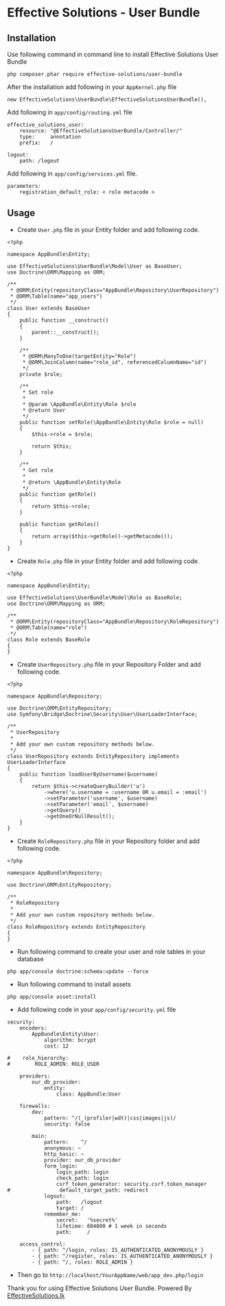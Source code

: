 # Effective Solutions - User Bundle

## Installation

Use following command in command line to install Effective Solutions User Bundle

`php composer.phar require effective-solutions/user-bundle`

After the installation add following in your `AppKernel.php` file

`new EffectiveSolutions\UserBundle\EffectiveSolutionsUserBundle(),`

Add following in `app/config/routing.yml` file

```
effective_solutions_user:
    resource: "@EffectiveSolutionsUserBundle/Controller/"
    type:     annotation
    prefix:   /
    
logout:
    path: /logout
```

Add following in `app/config/services.yml` file.

```
parameters:
    registration_default_role: < role metacode >
```

## Usage

- Create `User.php` file in your Entity folder and add following code.

```
<?php

namespace AppBundle\Entity;

use EffectiveSolutions\UserBundle\Model\User as BaseUser;
use Doctrine\ORM\Mapping as ORM;

/**
 * @ORM\Entity(repositoryClass="AppBundle\Repository\UserRepository")
 * @ORM\Table(name="app_users")
 */
class User extends BaseUser
{
    public function __construct()
    {
        parent::__construct();
    }

    /**
     * @ORM\ManyToOne(targetEntity="Role")
     * @ORM\JoinColumn(name="role_id", referencedColumnName="id")
     */
    private $role;

    /**
     * Set role
     *
     * @param \AppBundle\Entity\Role $role
     * @return User
     */
    public function setRole(\AppBundle\Entity\Role $role = null)
    {
        $this->role = $role;

        return $this;
    }

    /**
     * Get role
     *
     * @return \AppBundle\Entity\Role 
     */
    public function getRole()
    {
        return $this->role;
    }

    public function getRoles()
    {
        return array($this->getRole()->getMetacode());
    }
}

```

- Create `Role.php` file in your Entity folder and add following code.

```
<?php

namespace AppBundle\Entity;

use EffectiveSolutions\UserBundle\Model\Role as BaseRole;
use Doctrine\ORM\Mapping as ORM;

/**
 * @ORM\Entity(repositoryClass="AppBundle\Repository\RoleRepository")
 * @ORM\Table(name="role")
 */
class Role extends BaseRole
{
}
```
- Create `UserRepository.php` file in your Repository Folder and add following code.

```
<?php

namespace AppBundle\Repository;

use Doctrine\ORM\EntityRepository;
use Symfony\Bridge\Doctrine\Security\User\UserLoaderInterface;

/**
 * UserRepository
 *
 * Add your own custom repository methods below.
 */
class UserRepository extends EntityRepository implements UserLoaderInterface
{
    public function loadUserByUsername($username)
    {
        return $this->createQueryBuilder('u')
            ->where('u.username = :username OR u.email = :email')
            ->setParameter('username', $username)
            ->setParameter('email', $username)
            ->getQuery()
            ->getOneOrNullResult();
    }
}
```

- Create `RoleRepository.php` file in your Repository folder and add following code.

```
<?php

namespace AppBundle\Repository;

use Doctrine\ORM\EntityRepository;

/**
 * RoleRepository
 *
 * Add your own custom repository methods below.
 */
class RoleRepository extends EntityRepository
{
}
```

- Run following command to create your user and role tables in your database

`php app/console doctrine:schema:update --force`

- Run following command to install assets

`php app/console asset:install`

- Add following code in your `app/config/security.yml` file

```
security:
    encoders:
        AppBundle\Entity\User:
            algorithm: bcrypt
            cost: 12

#    role_hierarchy:
#        ROLE_ADMIN: ROLE_USER

    providers:
        our_db_provider:
            entity:
                class: AppBundle:User

    firewalls:
        dev:
            pattern: ^/(_(profiler|wdt)|css|images|js)/
            security: false

        main:
            pattern:    ^/
            anonymous: ~
            http_basic: ~
            provider: our_db_provider
            form_login:
                login_path: login
                check_path: login
                csrf_token_generator: security.csrf.token_manager
#                default_target_path: redirect
            logout:
                path:   /logout
                target: /
            remember_me:
                secret:   '%secret%'
                lifetime: 604800 # 1 week in seconds
                path:     /

    access_control:
        - { path: ^/login, roles: IS_AUTHENTICATED_ANONYMOUSLY }
        - { path: ^/register, roles: IS_AUTHENTICATED_ANONYMOUSLY }
        - { path: ^/, roles: ROLE_ADMIN }
```

- Then go to `http://localhost/YourAppName/web/app_dev.php/login`

Thank you for using Effective Solutions User Bundle. Powered By [EffectiveSolutions.lk](http://effectivesolutions.lk)